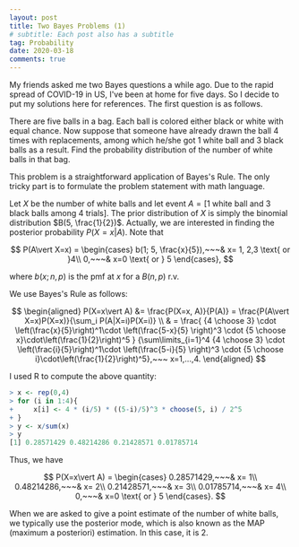 ```yaml
---
layout: post
title: Two Bayes Problems (1)
# subtitle: Each post also has a subtitle
tag: Probability
date: 2020-03-18
comments: true
---
```


My friends asked me two Bayes questions a while ago. Due to the rapid spread of COVID-19 in US, I've been at home for five days. So I decide to put my solutions here for references. The first question is as follows.

There are five balls in a bag. Each ball is colored either black or white with equal chance. Now suppose that someone have already drawn the ball 4 times with replacements, among which he/she got 1 white ball and 3 black balls as a result.
Find the probability distribution of the number of white balls in that bag.

This problem is a straightforward application of Bayes's Rule. The only tricky part is to formulate the problem statement with math language.

Let $X$ be the number of white balls and let event $A = [\text{1 white ball and 3 black balls among 4 trials}]$. The prior distribution of $X$ is simply the binomial distribution $B(5, \frac{1}{2})$.
Actually, we are interested in finding the posterior probability $P(X=x\vert A)$.
Note that

$$
P(A\vert X=x) = \begin{cases}
b(1; 5, \frac{x}{5}),~~~& x= 1, 2,3 \text{ or }4\\
0,~~~& x=0 \text{ or } 5
\end{cases},
$$

 where $b(x;n,p)$ is the pmf at $x$ for a $B(n, p)$ r.v.

We use Bayes's Rule as follows:

$$
\begin{aligned}
P(X=x\vert A) &= \frac{P(X=x, A)}{P(A)} = \frac{P(A\vert X=x)P(X=x)}{\sum_i P(A|X=i)P(X=i)} \\
& = \frac{ {4 \choose 3} \cdot \left(\frac{x}{5}\right)^1\cdot \left(\frac{5-x}{5} \right)^3 \cdot {5 \choose x}\cdot\left(\frac{1}{2}\right)^5 } {\sum\limits_{i=1}^4 {4 \choose 3} \cdot \left(\frac{i}{5}\right)^1\cdot \left(\frac{5-i}{5} \right)^3 \cdot {5 \choose i}\cdot\left(\frac{1}{2}\right)^5},~~~ x=1,...,4.
 \end{aligned}
$$

I used R to compute the above quantity:
```R
> x <- rep(0,4)
> for (i in 1:4){
+     x[i] <- 4 * (i/5) * ((5-i)/5)^3 * choose(5, i) / 2^5
+ }
> y <- x/sum(x)
> y
[1] 0.28571429 0.48214286 0.21428571 0.01785714
```

Thus, we have

$$
P(X=x\vert A) = \begin{cases}
0.28571429,~~~& x= 1\\
0.48214286,~~~& x= 2\\
 0.21428571,~~~& x= 3\\
0.01785714,~~~& x= 4\\
0,~~~& x=0 \text{ or } 5
\end{cases}.
$$

When we are asked to give a point estimate of the number of white balls, we typically use the posterior mode, which is also known as the MAP (maximum a posteriori) estimation. In this case, it is $2$.
